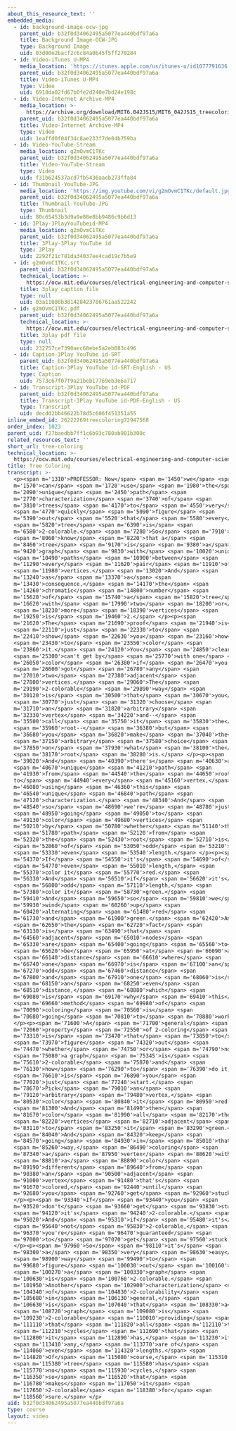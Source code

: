 ```yaml
---
about_this_resource_text: ''
embedded_media:
  - id: background-image-ocw-jpg
    parent_uid: b32f0d34062495a5077ea440bdf97a6a
    title: Background Image-OCW-JPG
    type: Background Image
    uid: 03d00e2bacf2c6c84a0b45f5ff270284
  - id: Video-iTunes U-MP4
    media_location: 'https://itunes.apple.com/us/itunes-u/id1077791636'
    parent_uid: b32f0d34062495a5077ea440bdf97a6a
    title: Video-iTunes U-MP4
    type: Video
    uid: 6918da02fd67b0fe2d240e7bd24e198c
  - id: Video-Internet Archive-MP4
    media_location: >-
      https://archive.org/download/MIT6.042JS15/MIT6_042JS15_treecoloring_video_ipod.mp4
    parent_uid: b32f0d34062495a5077ea440bdf97a6a
    title: Video-Internet Archive-MP4
    type: Video
    uid: 1eaffd0f04f34c8ae233f7de04b759ba
  - id: Video-YouTube-Stream
    media_location: g2mOvmC1TKc
    parent_uid: b32f0d34062495a5077ea440bdf97a6a
    title: Video-YouTube-Stream
    type: Video
    uid: f31b624537acd7fb5436aaeb273ffa84
  - id: Thumbnail-YouTube-JPG
    media_location: 'https://img.youtube.com/vi/g2mOvmC1TKc/default.jpg'
    parent_uid: b32f0d34062495a5077ea440bdf97a6a
    title: Thumbnail-YouTube-JPG
    type: Thumbnail
    uid: 80c65453b3d9a9e88e8bb9486c9b6d13
  - id: 3Play-3PlayYouTubeid-MP4
    media_location: g2mOvmC1TKc
    parent_uid: b32f0d34062495a5077ea440bdf97a6a
    title: 3Play-3Play YouTube id
    type: 3Play
    uid: 2292f21c781da34037ee4cad19c7b5e9
  - id: g2mOvmC1TKc.srt
    parent_uid: b32f0d34062495a5077ea440bdf97a6a
    technical_location: >-
      https://ocw.mit.edu/courses/electrical-engineering-and-computer-science/6-042j-mathematics-for-computer-science-spring-2015/structures/tp8-1/vertical-04923c3ed451/tree-coloring/g2mOvmC1TKc.srt
    title: 3play caption file
    type: null
    uid: 03a11080b381428423786761aa522242
  - id: g2mOvmC1TKc.pdf
    parent_uid: b32f0d34062495a5077ea440bdf97a6a
    technical_location: >-
      https://ocw.mit.edu/courses/electrical-engineering-and-computer-science/6-042j-mathematics-for-computer-science-spring-2015/structures/tp8-1/vertical-04923c3ed451/tree-coloring/g2mOvmC1TKc.pdf
    title: 3play pdf file
    type: null
    uid: 232757ce7390aec68ebe5a2eb083c496
  - id: Caption-3Play YouTube id-SRT
    parent_uid: b32f0d34062495a5077ea440bdf97a6a
    title: Caption-3Play YouTube id-SRT-English - US
    type: Caption
    uid: 7573c67f07f9a21beb17769eb3e6a717
  - id: Transcript-3Play YouTube id-PDF
    parent_uid: b32f0d34062495a5077ea440bdf97a6a
    title: Transcript-3Play YouTube id-PDF-English - US
    type: Transcript
    uid: decdd2bb46622b78d5c606f451351a55
inline_embed_id: 26222269treecoloring72947568
order_index: 1023
parent_uid: f27baedbb7ff1c6b93c780ab901b300c
related_resources_text: ''
short_url: tree-coloring
technical_location: >-
  https://ocw.mit.edu/courses/electrical-engineering-and-computer-science/6-042j-mathematics-for-computer-science-spring-2015/structures/tp8-1/vertical-04923c3ed451/tree-coloring
title: Tree Coloring
transcript: >-
  <p><span m='1310'>PROFESSOR: Now</span> <span m='1450'>we</span> <span
  m='1570'>can</span> <span m='1720'>use</span> <span m='1980'>the</span> <span
  m='2090'>unique</span> <span m='2450'>path</span> <span
  m='2770'>characterization</span> <span m='3740'>of</span> <span
  m='3810'>trees</span> <span m='4170'>to</span> <span m='4550'>very</span>
  <span m='4770'>quickly</span> <span m='5090'>figure</span> <span
  m='5390'>out</span> <span m='5520'>that</span> <span m='5580'>every</span>
  <span m='5820'>tree</span> <span m='6390'>is</span> <span
  m='6580'>2-colorable.</span> <span m='7280'>So</span> <span m='7910'>we</span>
  <span m='8060'>know</span> <span m='8220'>that a</span> <span
  m='8460'>tree</span> <span m='9170'>is</span> <span m='9380'>a</span> <span
  m='9420'>graph</span> <span m='9830'>with</span> <span m='10020'>unique</span>
  <span m='10490'>paths</span> <span m='10900'>between</span> <span
  m='11290'>every</span> <span m='11620'>pair</span> <span m='11910'>of</span>
  <span m='11980'>vertices.</span> <span m='13020'>And</span> <span
  m='13240'>as</span> <span m='13370'>a</span> <span
  m='13430'>consequence,</span> <span m='14170'>the</span> <span
  m='14260'>chromatic</span> <span m='14800'>number</span> <span
  m='15620'>of</span> <span m='15740'>a</span> <span m='15820'>tree</span> <span
  m='16620'>with</span> <span m='17990'>two</span> <span m='18200'>or</span>
  <span m='18230'>more</span> <span m='18390'>vertices</span> <span
  m='19250'>is</span> <span m='19460'>2.</span> </p><p><span
  m='21620'>The</span> <span m='21690'>proof</span> <span m='21940'>is</span>
  <span m='22110'>just</span> <span m='22330'>to</span> <span
  m='22410'>show</span> <span m='22630'>you</span> <span m='23160'>how</span>
  <span m='23430'>to</span> <span m='23550'>color</span> <span
  m='23860'>it.</span> <span m='24120'>You</span> <span m='24850'>clearly</span>
  <span m='25300'>can't get by</span> <span m='25770'>with one</span> <span
  m='26050'>color</span> <span m='26380'>if</span> <span m='26470'>you've</span>
  <span m='26600'>got</span> <span m='26780'>any</span> <span
  m='27010'>two</span> <span m='27380'>adjacent</span> <span
  m='27800'>vertices.</span> <span m='29060'>The</span> <span
  m='29190'>2-colorable</span> <span m='29890'>way</span> <span
  m='30120'>is</span> <span m='30500'>that</span> <span m='30670'>you</span>
  <span m='30770'>just</span> <span m='31320'>choose</span> <span
  m='31710'>an</span> <span m='31820'>arbitrary</span> <span
  m='32330'>vertex</span> <span m='34220'>and--</span> <span
  m='35500'>call</span> <span m='35750'>it</span> <span m='35830'>the</span>
  <span m='35960'>root--</span> <span m='36380'>but</span> <span
  m='36680'>you</span> <span m='36820'>make</span> <span m='37040'>the</span>
  <span m='37150'>arbitrary</span> <span m='37580'>choice</span> <span
  m='37850'>on</span> <span m='37930'>what</span> <span m='38100'>the</span>
  <span m='38170'>root</span> <span m='38280'>is.</span> </p><p><span
  m='39020'>And</span> <span m='40390'>there's</span> <span m='40630'>a</span>
  <span m='40670'>unique</span> <span m='41210'>path</span> <span
  m='41930'>from</span> <span m='44540'>the</span> <span m='44650'>root
  to</span> <span m='44940'>every</span> <span m='45160'>vertex,</span> <span
  m='46080'>using</span> <span m='46360'>this</span> <span
  m='46540'>unique</span> <span m='46840'>path</span> <span
  m='47120'>characterization.</span> <span m='48340'>And</span> <span
  m='48540'>so</span> <span m='48690'>we're</span> <span m='48780'>just</span>
  <span m='48950'>going</span> <span m='49050'>to</span> <span
  m='49130'>color</span> <span m='49680'>vertices</span> <span
  m='50210'>by</span> <span m='50780'>whether</span> <span m='51140'>the</span>
  <span m='51780'>path</span> <span m='52120'>from</span> <span
  m='52320'>the</span> <span m='52430'>root</span> <span m='52710'>is</span>
  <span m='52860'>of</span> <span m='53050'>odd</span> <span m='53210'>or</span>
  <span m='53330'>even</span> <span m='53540'>length.</span> </p><p><span
  m='54370'>If</span> <span m='54550'>it's</span> <span m='54690'>of</span>
  <span m='54770'>even</span> <span m='55010'>length,</span> <span
  m='55370'>color it</span> <span m='55770'>red.</span> <span
  m='56330'>And</span> <span m='56510'>if</span> <span m='56620'>it's</span>
  <span m='56800'>odd</span> <span m='57110'>length,</span> <span
  m='57380'>color it</span> <span m='58730'>green.</span> <span
  m='59410'>And</span> <span m='59650'>so</span> <span m='59810'>we</span> <span
  m='59930'>wind</span> <span m='60260'>up</span> <span
  m='60420'>alternating</span> <span m='61480'>red</span> <span
  m='61730'>and</span> <span m='61900'>green.</span> <span m='62420'>And</span>
  <span m='62650'>the</span> <span m='62720'>fact</span> <span
  m='63130'>is</span> <span m='63490'>that</span> <span
  m='64560'>adjacent</span> <span m='65010'>nodes</span> <span
  m='65330'>are</span> <span m='65400'>going</span> <span m='65560'>to</span>
  <span m='65620'>be</span> <span m='65950'>at</span> <span m='66090'>a</span>
  <span m='66140'>distance</span> <span m='66610'>where</span> <span
  m='66740'>one</span> <span m='66970'>is</span> <span m='67100'>an</span> <span
  m='67270'>odd</span> <span m='67460'>distance</span> <span
  m='67800'>and</span> <span m='67910'>one</span> <span m='68060'>is</span>
  <span m='68150'>an</span> <span m='68250'>even</span> <span
  m='68510'>distance,</span> <span m='68880'>which</span> <span
  m='69080'>is</span> <span m='69170'>why</span> <span m='69410'>this</span>
  <span m='69660'>method</span> <span m='69980'>of</span> <span
  m='70090'>coloring</span> <span m='70560'>is</span> <span
  m='70680'>going</span> <span m='70810'>to</span> <span m='70880'>work.</span>
  </p><p><span m='71600'>A</span> <span m='71700'>general</span> <span
  m='72060'>property</span> <span m='72550'>of 2-coloring</span> <span
  m='73310'>is</span> <span m='73470'>that</span> <span m='73850'>to</span>
  <span m='73970'>figure</span> <span m='74320'>out</span> <span
  m='74470'>whether</span> <span m='74750'>or</span> <span m='74790'>not</span>
  <span m='75080'>a graph</span> <span m='75345'>is</span> <span
  m='75610'>2-colorable</span> <span m='75870'>and</span> <span
  m='76130'>how</span> <span m='76290'>to</span> <span m='76390'>do it,</span>
  <span m='76610'>is</span> <span m='76890'>you</span> <span
  m='77020'>just</span> <span m='77240'>start.</span> <span
  m='78670'>Pick</span> <span m='79010'>an</span> <span
  m='79120'>arbitrary</span> <span m='79480'>vertex,</span> <span
  m='80530'>color</span> <span m='80840'>it</span> <span m='80950'>red.</span>
  <span m='81300'>And</span> <span m='81490'>then</span> <span
  m='81670'>color</span> <span m='81990'>all</span> <span m='82170'>the</span>
  <span m='82220'>vertices</span> <span m='82710'>adjacent</span> <span
  m='83110'>to</span> <span m='83250'>it</span> <span m='83290'>green.</span>
  <span m='84040'>And</span> <span m='84320'>keep</span> <span
  m='84570'>going</span> <span m='84930'>in</span> <span m='85010'>that</span>
  <span m='85260'>way,</span> <span m='86490'>coloring</span> <span
  m='87340'>a</span> <span m='87950'>vertex</span> <span m='88620'>with</span>
  <span m='88810'>a</span> <span m='88890'>color</span> <span
  m='89190'>different</span> <span m='89640'>from</span> <span
  m='90380'>an</span> <span m='90500'>adjacent</span> <span
  m='91000'>vertex</span> <span m='91480'>that's</span> <span
  m='91670'>colored,</span> <span m='92440'>until</span> <span
  m='92680'>you</span> <span m='92760'>get</span> <span m='92960'>stuck.</span>
  </p><p><span m='93340'>If</span> <span m='93440'>you</span> <span
  m='93520'>don't</span> <span m='93660'>get</span> <span m='93830'>stuck</span>
  <span m='94120'>it's</span> <span m='94240'>2-colorable.</span> <span
  m='95020'>And</span> <span m='95310'>if</span> <span m='95480'>it's</span>
  <span m='95640'>not</span> <span m='95830'>2-colorable,</span> <span
  m='96370'>you're</span> <span m='96470'>guaranteed</span> <span
  m='97000'>to</span> <span m='97070'>get</span> <span m='97560'>stuck.</span>
  </p><p><span m='97960'>So</span> <span m='98110'>it's</span> <span
  m='98300'>a</span> <span m='98350'>very</span> <span m='98630'>easy</span>
  <span m='98900'>way</span> <span m='99490'>to</span> <span
  m='99680'>figure</span> <span m='100030'>out</span> <span m='100160'>if</span>
  <span m='100270'>a</span> <span m='100330'>graph</span> <span
  m='100630'>is</span> <span m='100760'>2-colorable.</span> <span
  m='101950'>Another</span> <span m='102900'>characterization</span> <span
  m='104340'>of</span> <span m='104830'>2-colorability</span> <span
  m='105680'>in</span> <span m='106130'>general,</span> <span
  m='106630'>is</span> <span m='107040'>that</span> <span m='108330'>a</span>
  <span m='108720'>graph</span> <span m='109080'>is</span> <span
  m='109230'>2-colorable</span> <span m='110010'>providing</span> <span
  m='111110'>that</span> <span m='111820'>all</span> <span m='112110'>the</span>
  <span m='112210'>cycles</span> <span m='112690'>that</span> <span
  m='112800'>it</span> <span m='112890'>has,</span> <span m='113230'>if</span>
  <span m='113410'>any,</span> <span m='113770'>are of</span> <span
  m='114060'>even</span> <span m='114320'>lengths.</span> <span
  m='114820'>Of</span> <span m='115080'>course,</span> <span m='115310'>a</span>
  <span m='115380'>tree</span> <span m='115580'>has</span> <span
  m='115770'>no</span> <span m='115930'>cycles,</span> <span
  m='116350'>so</span> <span m='116520'>that</span> <span
  m='116780'>makes</span> <span m='117050'>it</span> <span
  m='117650'>2-colorable</span> <span m='118380'>for</span> <span
  m='118560'>sure.</span> </p>
uid: b32f0d34062495a5077ea440bdf97a6a
type: course
layout: video
---
```

